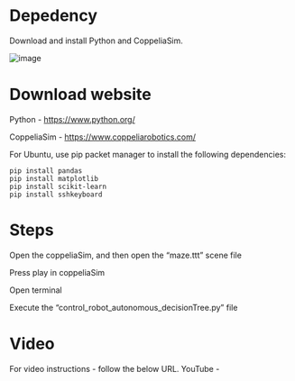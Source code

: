 # Depedency
Download and install Python and CoppeliaSim.

![image](https://github.com/balajibalasubramaniam/Machine_Learning_Autonomous_System/assets/22381666/93e81765-9931-4e6f-96a2-9d7448845d5b)

# Download website
Python - https://www.python.org/

CoppeliaSim - https://www.coppeliarobotics.com/

For Ubuntu, use pip packet manager to install the following dependencies:

```
pip install pandas
pip install matplotlib
pip install scikit-learn
pip install sshkeyboard
```

# Steps
Open the coppeliaSim, and then open the “maze.ttt” scene file

Press play in coppeliaSim

Open terminal

Execute the “control_robot_autonomous_decisionTree.py” file 

# Video
For video instructions - follow the below URL. YouTube -
